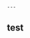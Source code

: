 <!--
 * @Author: mokinzhao
 * @Date: 2019-09-24 15:05:32
 * @Description:
 * @LastEditTime: 2019-09-24 15:22:28
 -->

    ---

## test
